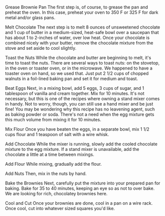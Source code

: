 Grease Brownie Pan
The first step is, of course, to grease the pan and preheat the oven. In this case, preheat your oven to 350 F or 325 F for dark metal and/or glass pans.

Melt Chocolate
The next step is to melt 8 ounces of unsweetened chocolate and 1 cup of butter in a medium-sized, heat-safe bowl over a saucepan that has about 1 to 2-inches of water, over low heat.
Once your chocolate is combined nicely with your butter, remove the chocolate mixture from the stove and set aside to cool slightly.

Toast the Nuts
While the chocolate and butter are beginning to melt, it's time to toast the nuts. There are several ways to toast nuts: on the stovetop, in the oven or toaster oven, or in the microwave. We happened to have a toaster oven on hand, so we used that. Just put 2 1/2 cups of chopped walnuts in a foil-lined baking pan and set it for medium and toast.

Beat Eggs
Next, in a mixing bowl, add 5 eggs, 3 cups of sugar, and 1 tablespoon of vanilla and cream together. Mix for 10 minutes.
It's not necessary, but this is one of the recipes where owning a stand mixer comes in handy. Not to worry, though, you can still use a hand mixer and be just fine!
You may be wondering why this recipe has no leavening agent, such as baking powder or soda. There's not a need when the egg mixture gets this much volume from mixing it for 10 minutes.

Mix Flour
Once you have beaten the eggs, in a separate bowl, mix 1 1/2 cups flour and 1 teaspoon of salt with a wire whisk.

Add Chocolate
While the mixer is running, slowly add the cooled chocolate mixture to the egg mixture. If a stand mixer is unavailable, add the chocolate a little at a time between mixings.

Add Flour
While mixing, gradually add the flour.

Add Nuts
Then, mix in the nuts by hand.

Bake the Brownies
Next, carefully put the mixture into your prepared pan for baking. Bake for 35 to 40 minutes, keeping an eye so as not to over bake. We are looking for rich, chocolatey brownies here.

Cool and Cut
Once your brownies are done, cool in a pan on a wire rack. Once cool, cut into whatever sized squares you'd like.
